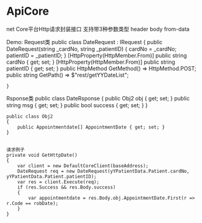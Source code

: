 # ApiCore
net Core平台Http请求封装接口
支持带3种参数类型
header
body
from-data

Demo:
Request类
    public class DateRequest : IRequest<DateRsponse>
    {
        public DateRequest(string _cardNo, string _patientID) {
            cardNo = _cardNo;
            patientID = _patientID;
        }
        [HttpProperty(HttpMember.From)]
        public string cardNo { get; set; }
        [HttpProperty(HttpMember.From)]
        public string patientID { get; set; }
        public HttpMethod GetMethod() => HttpMethod.POST;
        public string GetPath() => $"rest/getYYDateList";
      
    }
Rsponse类
    public class DateRsponse
    {
        public Obj2 obj { get; set; }
        public string msg { get; set; }
        public bool success { get; set; }
    }

    public class Obj2
    {
        public Appointmentdate[] AppointmentDate { get; set; }
    }
    
    
    请求例子
    private void GetHttpDate()
    {
        var client = new DefaultCoreClient(baseAddress);
        DateRequest req = new DateRequest(yYPatientData.Patient.cardNo, yYPatientData.Patient.patientID);
        var res = client.Execute(req);
        if (res.Success && res.Body.success)
        {
            var appointmentdate = res.Body.obj.AppointmentDate.First(r => r.Code == robDate);
        }
    }
